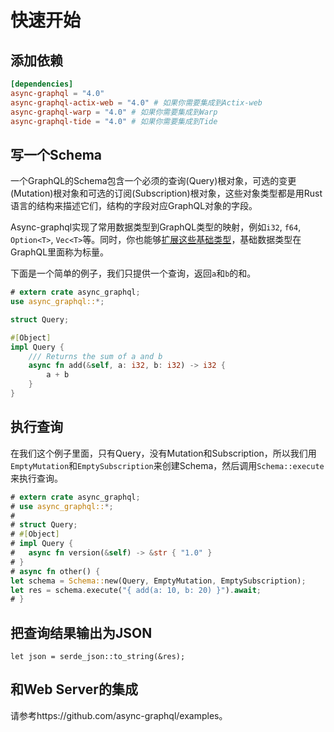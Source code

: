# 快速开始

## 添加依赖

```toml
[dependencies]
async-graphql = "4.0"
async-graphql-actix-web = "4.0" # 如果你需要集成到Actix-web
async-graphql-warp = "4.0" # 如果你需要集成到Warp
async-graphql-tide = "4.0" # 如果你需要集成到Tide
```

## 写一个Schema

一个GraphQL的Schema包含一个必须的查询(Query)根对象，可选的变更(Mutation)根对象和可选的订阅(Subscription)根对象，这些对象类型都是用Rust语言的结构来描述它们，结构的字段对应GraphQL对象的字段。

Async-graphql实现了常用数据类型到GraphQL类型的映射，例如`i32`, `f64`, `Option<T>`, `Vec<T>`等。同时，你也能够[扩展这些基础类型](custom_scalars.md)，基础数据类型在GraphQL里面称为标量。

下面是一个简单的例子，我们只提供一个查询，返回`a`和`b`的和。

```rust
# extern crate async_graphql;
use async_graphql::*;

struct Query;

#[Object]
impl Query {
    /// Returns the sum of a and b
    async fn add(&self, a: i32, b: i32) -> i32 {
        a + b
    }
}

```

## 执行查询

在我们这个例子里面，只有Query，没有Mutation和Subscription，所以我们用`EmptyMutation`和`EmptySubscription`来创建Schema，然后调用`Schema::execute`来执行查询。

```rust
# extern crate async_graphql;
# use async_graphql::*;
#
# struct Query;
# #[Object]
# impl Query {
#   async fn version(&self) -> &str { "1.0" }    
# }
# async fn other() {
let schema = Schema::new(Query, EmptyMutation, EmptySubscription);
let res = schema.execute("{ add(a: 10, b: 20) }").await;
# }
```

## 把查询结果输出为JSON

```rust,ignore
let json = serde_json::to_string(&res);
```

## 和Web Server的集成

请参考https://github.com/async-graphql/examples。
